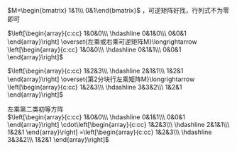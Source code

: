 $M=\begin{bmatrix}  
1&1\\\ 0&1\end{bmatrix}$ ，可逆矩阵好找，行列式不为零即可  
  
 $\left[\begin{array}{c:cc}  
1&0&0\\\  
\hdashline  
0&1&0\\\  
0&0&1  
\end{array}\right]  
\overset{左乘或右乘可逆矩阵M}\longrightarrow  
\left[\begin{array}{c:cc}  
1&0&0\\\  
\hdashline  
0&1&1\\\  
0&0&1  
\end{array}\right]$  
  
 $\left[\begin{array}{c:cc}  
1&2&3\\\  
\hdashline  
2&1&1\\\  
1&2&1  
\end{array}\right]  
\overset{第2分块行左乘矩阵M}\longrightarrow  
\left[\begin{array}{c:cc}  
1&2&3\\\  
\hdashline  
3&3&2\\\  
1&2&1  
\end{array}\right]$  
  
左乘第二类初等方阵  
 $\left[\begin{array}{c:cc}  
1&0&0\\\  
\hdashline  
0&1&1\\\  
0&0&1  
\end{array}\right]  
\cdot\left[\begin{array}{c:cc}  
1&2&3\\\  
\hdashline  
2&1&1\\\  
1&2&1  
\end{array}\right]  
=\left[\begin{array}{c:cc}  
1&2&3\\\  
\hdashline  
3&3&2\\\  
1&2&1  
\end{array}\right]$  
